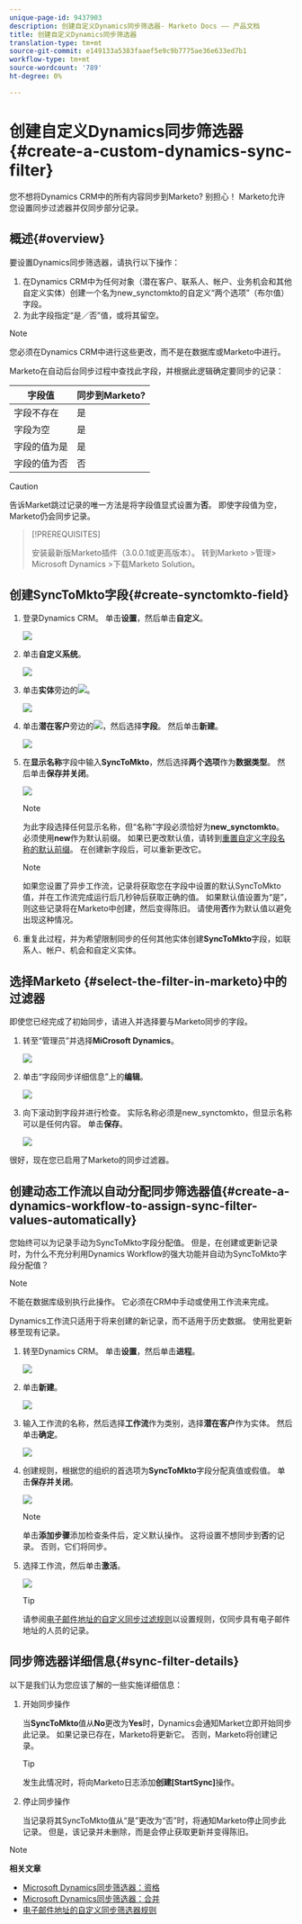```yaml
---
unique-page-id: 9437903
description: 创建自定义Dynamics同步筛选器- Marketo Docs —— 产品文档
title: 创建自定义Dynamics同步筛选器
translation-type: tm+mt
source-git-commit: e149133a5383faaef5e9c9b7775ae36e633ed7b1
workflow-type: tm+mt
source-wordcount: '789'
ht-degree: 0%

---
```



# 创建自定义Dynamics同步筛选器{#create-a-custom-dynamics-sync-filter}

您不想将Dynamics CRM中的所有内容同步到Marketo? 别担心！ Marketo允许您设置同步过滤器并仅同步部分记录。

## 概述{#overview}

要设置Dynamics同步筛选器，请执行以下操作：

1. 在Dynamics CRM中为任何对象（潜在客户、联系人、帐户、业务机会和其他自定义实体）创建一个名为new_synctomkto的自定义“两个选项”（布尔值）字段。
1. 为此字段指定“是／否”值，或将其留空。

>[!NOTE]
>
>您必须在Dynamics CRM中进行这些更改，而不是在数据库或Marketo中进行。

Marketo在自动后台同步过程中查找此字段，并根据此逻辑确定要同步的记录：

| 字段值 | 同步到Marketo? |
|---|---|
| 字段不存在 | 是 |
| 字段为空 | 是 |
| 字段的值为是 | 是 |
| 字段的值为否 | 否 |

>[!CAUTION]
>
>告诉Market跳过记录的唯一方法是将字段值显式设置为&#x200B;**否**。 即使字段值为空，Marketo仍会同步记录。

>[!PREREQUISITES]
>
>安装最新版Marketo插件（3.0.0.1或更高版本）。 转到Marketo >管理> Microsoft Dynamics >下载Marketo Solution。

## 创建SyncToMkto字段{#create-synctomkto-field}

1. 登录Dynamics CRM。 单击&#x200B;**设置**，然后单击&#x200B;**自定义**。

   ![](assets/image2015-8-10-21-3a40-3a9.png)

1. 单击&#x200B;**自定义系统**。

   ![](assets/image2015-8-10-21-3a42-3a15.png)

1. 单击&#x200B;**实体**&#x200B;旁边的![](assets/image2015-8-10-21-3a44-3a23.png)。

   ![](assets/image2015-8-10-21-3a43-3a39.png)

1. 单击**潜在客户**旁边的![](assets/image2015-8-10-21-3a44-3a23.png)，然后选择&#x200B;**字段**。 然后单击&#x200B;**新建**。

   ![](assets/image2015-8-10-21-3a49-3a49.png)

1. 在&#x200B;**显示名称**&#x200B;字段中输入&#x200B;**SyncToMkto**，然后选择&#x200B;**两个选项**&#x200B;作为&#x200B;**数据类型**。 然后单击&#x200B;**保存并关闭**。

   ![](assets/image2015-9-8-10-3a25-3a33.png)

   >[!NOTE]
   >
   >为此字段选择任何显示名称，但“名称”字段必须恰好为&#x200B;**new_synctomkto**。 必须使用&#x200B;**new**&#x200B;作为默认前缀。 如果已更改默认值，请转到[重置自定义字段名称的默认前缀](create-a-custom-dynamics-sync-filter/set-a-default-custom-field-prefix.md)。 在创建新字段后，可以重新更改它。

   >[!NOTE]
   >
   >如果您设置了异步工作流，记录将获取您在字段中设置的默认SyncToMkto值，并在工作流完成运行后几秒钟后获取正确的值。 如果默认值设置为“是”，则这些记录将在Marketo中创建，然后变得陈旧。 请使用&#x200B;**否**&#x200B;作为默认值以避免出现这种情况。

1. 重复此过程，并为希望限制同步的任何其他实体创建&#x200B;**SyncToMkto**&#x200B;字段，如联系人、帐户、机会和自定义实体。

## 选择Marketo {#select-the-filter-in-marketo}中的过滤器

即使您已经完成了初始同步，请进入并选择要与Marketo同步的字段。

1. 转至“管理员”并选择&#x200B;**MiCrosoft Dynamics**。

   ![](assets/image2015-10-9-9-3a50-3a9.png)

1. 单击“字段同步详细信息”上的&#x200B;**编辑**。

   ![](assets/image2015-10-9-9-3a52-3a23.png)

1. 向下滚动到字段并进行检查。 实际名称必须是new_synctomkto，但显示名称可以是任何内容。 单击&#x200B;**保存**。

   ![](assets/image2015-10-9-9-3a56-3a23.png)

很好，现在您已启用了Marketo的同步过滤器。

## 创建动态工作流以自动分配同步筛选器值{#create-a-dynamics-workflow-to-assign-sync-filter-values-automatically}

您始终可以为记录手动为SyncToMkto字段分配值。 但是，在创建或更新记录时，为什么不充分利用Dynamics Workflow的强大功能并自动为SyncToMkto字段分配值？

>[!NOTE]
>
>不能在数据库级别执行此操作。 它必须在CRM中手动或使用工作流来完成。
>
>Dynamics工作流只适用于将来创建的新记录，而不适用于历史数据。 使用批更新移至现有记录。

1. 转至Dynamics CRM。 单击&#x200B;**设置**，然后单击&#x200B;**进程**。

   ![](assets/image2015-8-11-8-3a42-3a10.png)

1. 单击&#x200B;**新建**。

   ![](assets/image2015-8-11-8-3a43-3a46.png)

1. 输入工作流的名称，然后选择&#x200B;**工作流**&#x200B;作为类别，选择&#x200B;**潜在客户**&#x200B;作为实体。 然后单击&#x200B;**确定**。

   ![](assets/image2015-8-11-8-3a45-3a46.png)

1. 创建规则，根据您的组织的首选项为&#x200B;**SyncToMkto**&#x200B;字段分配真值或假值。 单击&#x200B;**保存并关闭**。

   ![](assets/setsynctomkto-fix.png)

   >[!NOTE]
   >
   >单击&#x200B;**添加步骤**&#x200B;添加检查条件后，定义默认操作。 这将设置不想同步到&#x200B;**否**&#x200B;的记录。 否则，它们将同步。

1. 选择工作流，然后单击&#x200B;**激活**。

   ![](assets/image2015-8-11-8-3a57-3a29.png)

   >[!TIP]
   >
   >请参阅[电子邮件地址的自定义同步过滤规则](create-a-custom-dynamics-sync-filter/custom-sync-filter-rules-for-an-email-address.md)以设置规则，仅同步具有电子邮件地址的人员的记录。

## 同步筛选器详细信息{#sync-filter-details}

以下是我们认为您应该了解的一些实施详细信息：

1. 开始同步操作

   当&#x200B;**SyncToMkto**&#x200B;值从&#x200B;**No**&#x200B;更改为&#x200B;**Yes**&#x200B;时，Dynamics会通知Market立即开始同步此记录。 如果记录已存在，Marketo将更新它。 否则，Marketo将创建记录。

   >[!TIP]
   >
   >发生此情况时，将向Marketo日志添加&#x200B;**创建[StartSync]**&#x200B;操作。

1. 停止同步操作

   当记录将其SyncToMkto值从“是”更改为“否”时，将通知Marketo停止同步此记录。 但是，该记录并未删除，而是会停止获取更新并变得陈旧。

>[!NOTE]
>
>**相关文章**
>
>* [Microsoft Dynamics同步筛选器：资格](create-a-custom-dynamics-sync-filter/microsoft-dynamics-sync-filter-qualify.md)
>* [Microsoft Dynamics同步筛选器：合并](create-a-custom-dynamics-sync-filter/microsoft-dynamics-sync-filter-merge.md)
>* [电子邮件地址的自定义同步筛选器规则](create-a-custom-dynamics-sync-filter/custom-sync-filter-rules-for-an-email-address.md)

>



